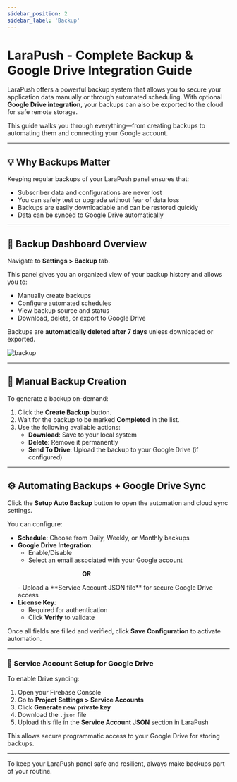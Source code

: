 ```yaml
---
sidebar_position: 2
sidebar_label: 'Backup'
---
```


# LaraPush - Complete Backup & Google Drive Integration Guide

LaraPush offers a powerful backup system that allows you to secure your application data manually or through automated scheduling. With optional **Google Drive integration**, your backups can also be exported to the cloud for safe remote storage.

This guide walks you through everything—from creating backups to automating them and connecting your Google account.

---

## 💡 Why Backups Matter

Keeping regular backups of your LaraPush panel ensures that:

- Subscriber data and configurations are never lost
- You can safely test or upgrade without fear of data loss
- Backups are easily downloadable and can be restored quickly
- Data can be synced to Google Drive automatically

---

## 📁 Backup Dashboard Overview

Navigate to **Settings > Backup** tab.

This panel gives you an organized view of your backup history and allows you to:

- Manually create backups
- Configure automated schedules
- View backup source and status
- Download, delete, or export to Google Drive

Backups are **automatically deleted after 7 days** unless downloaded or exported.

![backup](/img/backup.png)

---

## 🔘 Manual Backup Creation

To generate a backup on-demand:

1. Click the **Create Backup** button.
2. Wait for the backup to be marked **Completed** in the list.
3. Use the following available actions:
   - **Download**: Save to your local system
   - **Delete**: Remove it permanently
   - **Send To Drive**: Upload the backup to your Google Drive (if configured)

---

## ⚙️ Automating Backups + Google Drive Sync

Click the **Setup Auto Backup** button to open the automation and cloud sync settings.

You can configure:

- **Schedule**: Choose from Daily, Weekly, or Monthly backups
- **Google Drive Integration**:
  - Enable/Disable
  - Select an email associated with your Google account
  <p>&nbsp;&nbsp;&nbsp;&nbsp;&nbsp;&nbsp;&nbsp;&nbsp;&nbsp;&nbsp;&nbsp;&nbsp;&nbsp;&nbsp;&nbsp;&nbsp;&nbsp;&nbsp;&nbsp;&nbsp;&nbsp;&nbsp;&nbsp;&nbsp;&nbsp;&nbsp;&nbsp;&nbsp;&nbsp;&nbsp;&nbsp;&nbsp;&nbsp;&nbsp;&nbsp;&nbsp;&nbsp;<b>OR</b></p>
  - Upload a **Service Account JSON file** for secure Google Drive access
- **License Key**:
  - Required for authentication
  - Click **Verify** to validate

Once all fields are filled and verified, click **Save Configuration** to activate automation.


---

### 🔐 Service Account Setup for Google Drive

To enable Drive syncing:

1. Open your Firebase Console
2. Go to **Project Settings > Service Accounts**
3. Click **Generate new private key**
4. Download the `.json` file
5. Upload this file in the **Service Account JSON** section in LaraPush

This allows secure programmatic access to your Google Drive for storing backups.

---

To keep your LaraPush panel safe and resilient, always make backups part of your routine.
